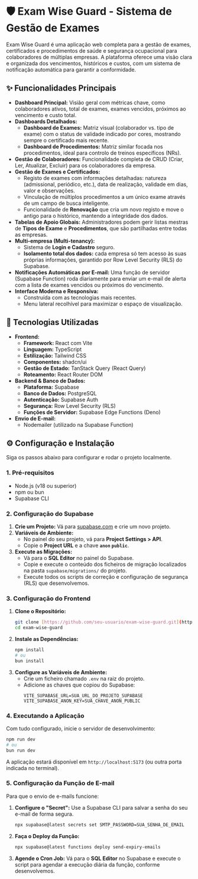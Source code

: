 # 🛡️ Exam Wise Guard - Sistema de Gestão de Exames

Exam Wise Guard é uma aplicação web completa para a gestão de exames, certificados e procedimentos de saúde e segurança ocupacional para colaboradores de múltiplas empresas. A plataforma oferece uma visão clara e organizada dos vencimentos, históricos e custos, com um sistema de notificação automática para garantir a conformidade.

## ✨ Funcionalidades Principais

- **Dashboard Principal:** Visião geral com métricas chave, como colaboradores ativos, total de exames, exames vencidos, próximos ao vencimento e custo total.
- **Dashboards Detalhados:**
  - **Dashboard de Exames:** Matriz visual (colaborador vs. tipo de exame) com o status de validade indicado por cores, mostrando sempre o certificado mais recente.
  - **Dashboard de Procedimentos:** Matriz similar focada nos procedimentos, ideal para controlo de treinos específicos (NRs).
- **Gestão de Colaboradores:** Funcionalidade completa de CRUD (Criar, Ler, Atualizar, Excluir) para os colaboradores da empresa.
- **Gestão de Exames e Certificados:**
  - Registo de exames com informações detalhadas: natureza (admissional, periódico, etc.), data de realização, validade em dias, valor e observações.
  - Vinculação de múltiplos procedimentos a um único exame através de um campo de busca inteligente.
  - Funcionalidade de **Renovação** que cria um novo registo e move o antigo para o histórico, mantendo a integridade dos dados.
- **Tabelas de Apoio Globais:** Administradores podem gerir listas mestras de **Tipos de Exame** e **Procedimentos**, que são partilhadas entre todas as empresas.
- **Multi-empresa (Multi-tenancy):**
  - Sistema de **Login e Cadastro** seguro.
  - **Isolamento total dos dados:** cada empresa só tem acesso às suas próprias informações, garantido por Row Level Security (RLS) do Supabase.
- **Notificações Automáticas por E-mail:** Uma função de servidor (Supabase Function) roda diariamente para enviar um e-mail de alerta com a lista de exames vencidos ou próximos do vencimento.
- **Interface Moderna e Responsiva:**
  - Construída com as tecnologias mais recentes.
  - Menu lateral recolhível para maximizar o espaço de visualização.

## 🚀 Tecnologias Utilizadas

- **Frontend:**
  - **Framework:** React com Vite
  - **Linguagem:** TypeScript
  - **Estilização:** Tailwind CSS
  - **Componentes:** shadcn/ui
  - **Gestão de Estado:** TanStack Query (React Query)
  - **Roteamento:** React Router DOM
- **Backend & Banco de Dados:**
  - **Plataforma:** Supabase
  - **Banco de Dados:** PostgreSQL
  - **Autenticação:** Supabase Auth
  - **Segurança:** Row Level Security (RLS)
  - **Funções de Servidor:** Supabase Edge Functions (Deno)
- **Envio de E-mail:**
  - Nodemailer (utilizado na Supabase Function)

## ⚙️ Configuração e Instalação

Siga os passos abaixo para configurar e rodar o projeto localmente.

### 1. Pré-requisitos

- Node.js (v18 ou superior)
- npm ou bun
- Supabase CLI

### 2. Configuração do Supabase

1.  **Crie um Projeto:** Vá para [supabase.com](https://supabase.com) e crie um novo projeto.
2.  **Variáveis de Ambiente:**
    - No painel do seu projeto, vá para **Project Settings > API**.
    - Copie o **Project URL** e a chave **`anon` `public`**.
3.  **Execute as Migrações:**
    - Vá para o **SQL Editor** no painel do Supabase.
    - Copie e execute o conteúdo dos ficheiros de migração localizados na pasta `supabase/migrations/` do projeto.
    - Execute todos os scripts de correção e configuração de segurança (RLS) que desenvolvemos.

### 3. Configuração do Frontend

1.  **Clone o Repositório:**
    ```bash
    git clone [https://github.com/seu-usuario/exam-wise-guard.git](https://github.com/seu-usuario/exam-wise-guard.git)
    cd exam-wise-guard
    ```
2.  **Instale as Dependências:**
    ```bash
    npm install
    # ou
    bun install
    ```
3.  **Configure as Variáveis de Ambiente:**
    - Crie um ficheiro chamado `.env` na raiz do projeto.
    - Adicione as chaves que copiou do Supabase:
      ```env
      VITE_SUPABASE_URL=SUA_URL_DO_PROJETO_SUPABASE
      VITE_SUPABASE_ANON_KEY=SUA_CHAVE_ANON_PUBLIC
      ```

### 4. Executando a Aplicação

Com tudo configurado, inicie o servidor de desenvolvimento:

```bash
npm run dev
# ou
bun run dev
```

A aplicação estará disponível em `http://localhost:5173` (ou outra porta indicada no terminal).

### 5. Configuração da Função de E-mail

Para que o envio de e-mails funcione:

1.  **Configure o "Secret":** Use a Supabase CLI para salvar a senha do seu e-mail de forma segura.
    ```bash
    npx supabase@latest secrets set SMTP_PASSWORD=SUA_SENHA_DE_EMAIL
    ```
2.  **Faça o Deploy da Função:**
    ```bash
    npx supabase@latest functions deploy send-expiry-emails
    ```
3.  **Agende o Cron Job:** Vá para o **SQL Editor** no Supabase e execute o script para agendar a execução diária da função, conforme desenvolvemos.

